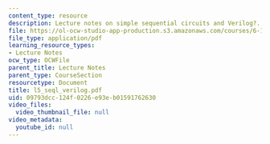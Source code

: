 ```yaml
---
content_type: resource
description: Lecture notes on simple sequential circuits and Verilog?.
file: https://ol-ocw-studio-app-production.s3.amazonaws.com/courses/6-111-introductory-digital-systems-laboratory-spring-2006/09793dcc124f0226e93eb01591762630_l5_seql_verilog.pdf
file_type: application/pdf
learning_resource_types:
- Lecture Notes
ocw_type: OCWFile
parent_title: Lecture Notes
parent_type: CourseSection
resourcetype: Document
title: l5_seql_verilog.pdf
uid: 09793dcc-124f-0226-e93e-b01591762630
video_files:
  video_thumbnail_file: null
video_metadata:
  youtube_id: null
---
```

